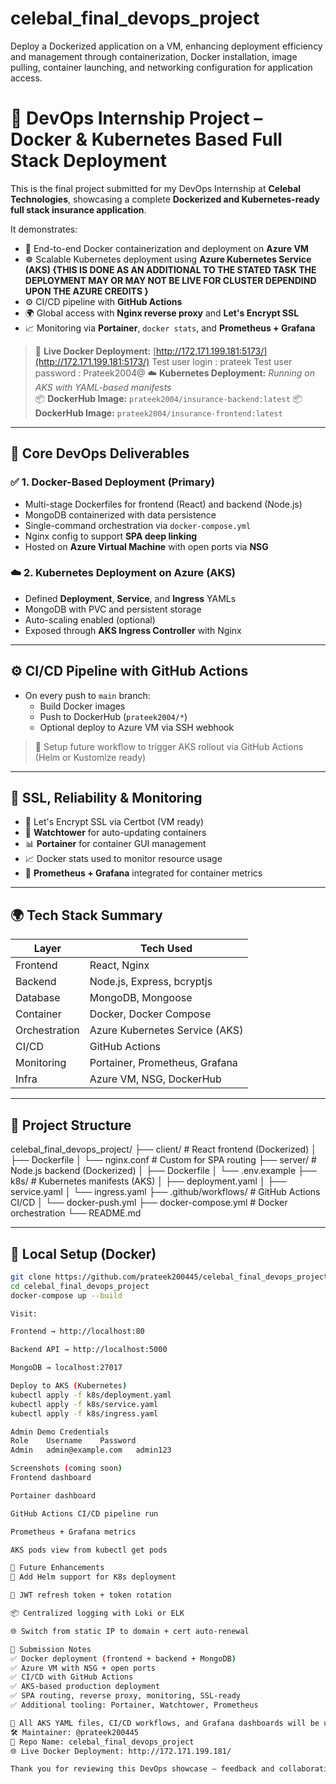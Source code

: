 # celebal_final_devops_project
Deploy a Dockerized application on a VM, enhancing deployment efficiency and management through containerization, Docker installation, image pulling, container launching, and networking configuration for application access.
# 🚀 DevOps Internship Project – Docker & Kubernetes Based Full Stack Deployment

This is the final project submitted for my DevOps Internship at **Celebal Technologies**, showcasing a complete **Dockerized and Kubernetes-ready full stack insurance application**.

It demonstrates:
- 🐳 End-to-end Docker containerization and deployment on **Azure VM**
- ☸️ Scalable Kubernetes deployment using **Azure Kubernetes Service (AKS) {THIS IS DONE AS AN ADDITIONAL TO THE STATED TASK THE DEPLOYMENT MAY OR MAY NOT BE LIVE FOR CLUSTER DEPENDIND UPON THE AZURE CREDITS }**
- ⚙️ CI/CD pipeline with **GitHub Actions**
- 🌍 Global access with **Nginx reverse proxy** and **Let's Encrypt SSL**
- 📈 Monitoring via **Portainer**, `docker stats`, and **Prometheus + Grafana**

> 🔗 **Live Docker Deployment:** [http://172.171.199.181:5173/](http://172.171.199.181:5173/)
> Test user login : prateek
> Test user password : Prateek2004@ 
> ☁️ **Kubernetes Deployment:** _Running on AKS with YAML-based manifests_  
> 📦 **DockerHub Image:** `prateek2004/insurance-backend:latest`
> 📦 **DockerHub Image:** `prateek2004/insurance-frontend:latest`

---

## 🧱 Core DevOps Deliverables

### ✅ 1. Docker-Based Deployment (Primary)

- Multi-stage Dockerfiles for frontend (React) and backend (Node.js)
- MongoDB containerized with data persistence
- Single-command orchestration via `docker-compose.yml`
- Nginx config to support **SPA deep linking**
- Hosted on **Azure Virtual Machine** with open ports via **NSG**

### ☁️ 2. Kubernetes Deployment on Azure (AKS)

- Defined **Deployment**, **Service**, and **Ingress** YAMLs
- MongoDB with PVC and persistent storage
- Auto-scaling enabled (optional)
- Exposed through **AKS Ingress Controller** with Nginx

---

## ⚙️ CI/CD Pipeline with GitHub Actions

- On every push to `main` branch:
  - Build Docker images
  - Push to DockerHub (`prateek2004/*`)
  - Optional deploy to Azure VM via SSH webhook

> 🔁 Setup future workflow to trigger AKS rollout via GitHub Actions (Helm or Kustomize ready)

---

## 🔐 SSL, Reliability & Monitoring

- 🔐 Let's Encrypt SSL via Certbot (VM ready)
- 🔁 **Watchtower** for auto-updating containers
- 📊 **Portainer** for container GUI management
- 📈 Docker stats used to monitor resource usage
- 🧠 **Prometheus + Grafana** integrated for container metrics

---

## 🌍 Tech Stack Summary

| Layer       | Tech Used                        |
|-------------|----------------------------------|
| Frontend    | React, Nginx                     |
| Backend     | Node.js, Express, bcryptjs       |
| Database    | MongoDB, Mongoose                |
| Container   | Docker, Docker Compose           |
| Orchestration | Azure Kubernetes Service (AKS) |
| CI/CD       | GitHub Actions                   |
| Monitoring  | Portainer, Prometheus, Grafana   |
| Infra       | Azure VM, NSG, DockerHub         |

---

## 📁 Project Structure

celebal_final_devops_project/
├── client/ # React frontend (Dockerized)
│ ├── Dockerfile
│ └── nginx.conf # Custom for SPA routing
├── server/ # Node.js backend (Dockerized)
│ ├── Dockerfile
│ └── .env.example
├── k8s/ # Kubernetes manifests (AKS)
│ ├── deployment.yaml
│ ├── service.yaml
│ └── ingress.yaml
├── .github/workflows/ # GitHub Actions CI/CD
│ └── docker-push.yml
├── docker-compose.yml # Docker orchestration
└── README.md


---

## 🚀 Local Setup (Docker)

```bash
git clone https://github.com/prateek200445/celebal_final_devops_project.git
cd celebal_final_devops_project
docker-compose up --build 

Visit:

Frontend → http://localhost:80

Backend API → http://localhost:5000

MongoDB → localhost:27017

Deploy to AKS (Kubernetes)
kubectl apply -f k8s/deployment.yaml
kubectl apply -f k8s/service.yaml
kubectl apply -f k8s/ingress.yaml

Admin Demo Credentials
Role	Username	Password
Admin	admin@example.com	admin123

Screenshots (coming soon)
Frontend dashboard

Portainer dashboard

GitHub Actions CI/CD pipeline run

Prometheus + Grafana metrics

AKS pods view from kubectl get pods

🔮 Future Enhancements
🧩 Add Helm support for K8s deployment

🔄 JWT refresh token + token rotation

📦 Centralized logging with Loki or ELK

🌐 Switch from static IP to domain + cert auto-renewal

📝 Submission Notes
✅ Docker deployment (frontend + backend + MongoDB)
✅ Azure VM with NSG + open ports
✅ CI/CD with GitHub Actions
✅ AKS-based production deployment
✅ SPA routing, reverse proxy, monitoring, SSL-ready
✅ Additional tooling: Portainer, Watchtower, Prometheus

📂 All AKS YAML files, CI/CD workflows, and Grafana dashboards will be uploaded in this repository within 1–2 days.
🛠️ Maintainer: @prateek200445
📁 Repo Name: celebal_final_devops_project
🌐 Live Docker Deployment: http://172.171.199.181/

Thank you for reviewing this DevOps showcase — feedback and collaboration welcome!


